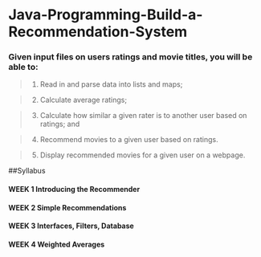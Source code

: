 # Java-Programming-Build-a-Recommendation-System


### Given input files on users ratings and movie titles, you will be able to:

>1. Read in and parse data into lists and maps;

> 2. Calculate average ratings;

> 3. Calculate how similar a given rater is to another user based on ratings; and

> 4. Recommend movies to a given user based on ratings. 

> 5. Display recommended movies for a given user on a webpage.


##Syllabus

#### WEEK 1 Introducing the Recommender

#### WEEK 2 Simple Recommendations

#### WEEK 3 Interfaces, Filters, Database

#### WEEK 4 Weighted Averages